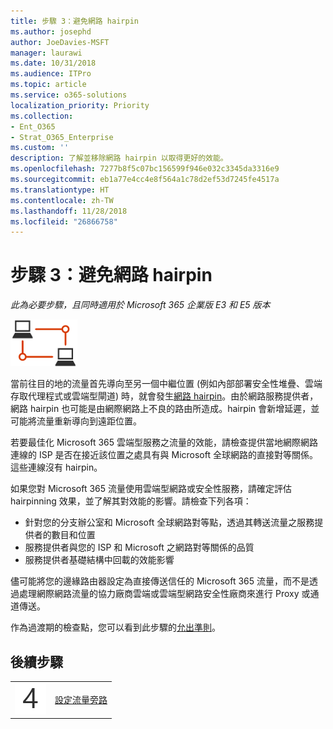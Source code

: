 ```yaml
---
title: 步驟 3：避免網路 hairpin
ms.author: josephd
author: JoeDavies-MSFT
manager: laurawi
ms.date: 10/31/2018
ms.audience: ITPro
ms.topic: article
ms.service: o365-solutions
localization_priority: Priority
ms.collection:
- Ent_O365
- Strat_O365_Enterprise
ms.custom: ''
description: 了解並移除網路 hairpin 以取得更好的效能。
ms.openlocfilehash: 7277b8f5c07bc156599f946e032c3345da3316e9
ms.sourcegitcommit: eb1a77e4cc4e8f564a1c78d2ef53d7245fe4517a
ms.translationtype: HT
ms.contentlocale: zh-TW
ms.lasthandoff: 11/28/2018
ms.locfileid: "26866758"
---
```

# <a name="step-3-avoid-network-hairpins"></a>步驟 3：避免網路 hairpin

*此為必要步驟，且同時適用於 Microsoft 365 企業版 E3 和 E5 版本*

![](./media/deploy-foundation-infrastructure/networking_icon-small.png)

當前往目的地的流量首先導向至另一個中繼位置 (例如內部部署安全性堆疊、雲端存取代理程式或雲端型閘道) 時，就會發生[網路 hairpin](https://docs.microsoft.com/office365/enterprise/office-365-network-connectivity-principles#BKMK_P3)。由於網路服務提供者，網路 hairpin 也可能是由網際網路上不良的路由所造成。hairpin 會新增延遲，並可能將流量重新導向到遠距位置。

若要最佳化 Microsoft 365 雲端型服務之流量的效能，請檢查提供當地網際網路連線的 ISP 是否在接近該位置之處具有與 Microsoft 全球網路的直接對等關係。這些連線沒有 hairpin。

如果您對 Microsoft 365 流量使用雲端型網路或安全性服務，請確定評估 hairpinning 效果，並了解其對效能的影響。請檢查下列各項：

- 針對您的分支辦公室和 Microsoft 全球網路對等點，透過其轉送流量之服務提供者的數目和位置 
- 服務提供者與您的 ISP 和 Microsoft 之網路對等關係的品質 
- 服務提供者基礎結構中回載的效能影響

儘可能將您的邊緣路由器設定為直接傳送信任的 Microsoft 365 流量，而不是透過處理網際網路流量的協力廠商雲端或雲端型網路安全性廠商來進行 Proxy 或通道傳送。 

作為過渡期的檢查點，您可以看到此步驟的[允出準則](networking-exit-criteria.md#crit-networking-step3)。

## <a name="next-step"></a>後續步驟

|||
|:-------|:-----|
|![](./media/stepnumbers/Step4.png)|[設定流量旁路](networking-configure-proxies-firewalls.md)|
